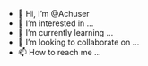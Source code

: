 - 👋 Hi, I’m @Achuser
- 👀 I’m interested in ...
- 🌱 I’m currently learning ...
- 💞️ I’m looking to collaborate on ...
- 📫 How to reach me ...

<!---
Achuser/Achuser is a ✨ special ✨ repository because its `README.md` (this file) appears on your GitHub profile.
You can click the Preview link to take a look at your changes.
--->
